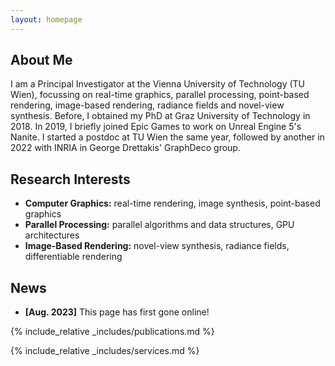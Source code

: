 ```yaml
---
layout: homepage
---
```


## About Me

I am a Principal Investigator at the Vienna University of Technology (TU Wien), focussing on real-time graphics, parallel processing, point-based rendering, image-based rendering, radiance fields and novel-view synthesis. Before, I obtained my PhD at Graz University of Technology in 2018. In 2019, I briefly joined Epic Games to work on Unreal Engine 5's Nanite. I started a postdoc at TU Wien the same year, followed by another in 2022 with INRIA in George Drettakis' GraphDeco group. 

## Research Interests

- **Computer Graphics:** real-time rendering, image synthesis, point-based graphics
- **Parallel Processing:** parallel algorithms and data structures, GPU architectures
- **Image-Based Rendering:** novel-view synthesis, radiance fields, differentiable rendering 

## News

- **[Aug. 2023]** This page has first gone online!

{% include_relative _includes/publications.md %}

{% include_relative _includes/services.md %}
